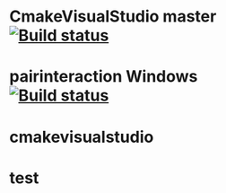 
# CmakeVisualStudio master [![Build status](https://ci.appveyor.com/api/projects/status/euavv64fvgurynjp/branch/master?svg=true)](https://ci.appveyor.com/project/biswasvikrant/cmakevisualstudio/branch/master)

# pairinteraction Windows [![Build status][appveyor-svg]][appveyor-link]
# cmakevisualstudio
# test

[appveyor-svg]: https://ci.appveyor.com/api/projects/status/euavv64fvgurynjp/branch/master?svg=true
[appveyor-link]: https://ci.appveyor.com/project/biswasvikrant/cmakevisualstudio/branch/master
